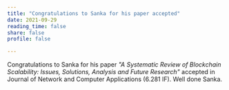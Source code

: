 ```yaml
---
title: "Congratulations to Sanka for his paper accepted"
date: 2021-09-29
reading_time: false
share: false
profile: false

---
```


<!--more-->

Congratulations to Sanka for his paper *"A Systematic Review of Blockchain Scalability: Issues, Solutions, Analysis and Future Research"* accepted in Journal of Network and Computer Applications (6.281 IF). Well done Sanka.